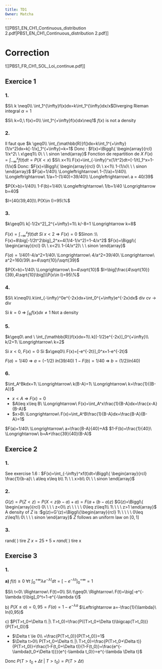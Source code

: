 ```yaml
---
title: TD1
Owner: Matcha
---
```

![[PBS1_EN_CH1_Continuous_distribution 2.pdf|PBS1_EN_CH1_Continuous_distribution 2.pdf]]

  
# Correction
![[PBS1_FR_CH1_SOL_Loi_continue.pdf]]

## Exercice 1
### 1.
  
$Si\ k \neq0\\ \int_1^{\infty}f(x)dx=k\int_1^{\infty}dx/x$Diverging Rieman integral $\alpha=1$
  
$Si\ k=0,\ f(x)=0\\ \int_1^{+\infty}f(x)dx\neq1$
$f(x)$ is not a density
  
### 2.
  
Il faut que $k \geq0\\ \int_{\mathbb{R}}f()dx=k\int_1^{+\infty}(1/x^2)dx=k[-1/x]_1^{+\infty}=k=1$
Donc :
$f(x)=\Biggl\{ \begin{array}{rcl} 1/x^2\ \ x\geq1\\ 0\ \ \ sinon \end{array}$
Fonction de repartition de $X$
$F(x)=\int_{-\infty}^xf(t)dt=P(X<x)$
$Si\ x<1\\ F(x)=\int_{-\infty}^x(1/t^2)dt=[-1/t]_1^x=1-(1/x)$
Donc:
$F(x)=\Biggl\{ \begin{array}{rcl} 0\ \ x<1\\ 1-(1/x)\ \ \ sinon \end{array}$
$F(a)=1/40\\ \Longleftrightarrow\ 1-(1/a)=1/40\\ \Longleftrightarrow\ 1/a=1-(1/40)=39/40\\ \Longleftrightarrow\ a = 40/39$
  
$P(X>b)=1/40\\ 1-F(b)=1/40\ \Longleftrightarrow\ 1/b=1/40 \Longrightarrow b=40$
  
$I=[40/39,40]\\ P(X\in I)=95\%$
  
  
### 3.
  
$k\geq0\\ k[-1/2x^2]_2^{+\infty}=1\\ k/-8=1 \Longrightarrow k=8$
  
$F(x)=\int_{-\infty}^xf(t)dt$
$Si\ x<2\ \Longrightarrow\ F(x)=0$
$Sinon :\\ F(x)=8\big[-1/2t^2\big]_2^x=4(1/4-1/x^2)=1-4/x^2$
$F(x)=\Biggl\{ \begin{array}{rcl} 0\ \ x<2\\ 1-(4/x^2)\ \ \ sinon \end{array}$
  
$F(a)=1/40$1-4/a^2=1/40\ \Longrightarrow\ 4/a^2=39/40\ \Longrightarrow\ a^2=160/39\\ a=4\sqrt{10}/\sqrt{39}$
  
$P(X>b)=1/40\ \Longrightarrow\ b=4\sqrt{10}$
$I=\big[\frac{4\sqrt{10}}{39},4\sqrt{10}\big]\\P(x\in I)=95\%$
  
### 4.
  
$Si\ k\neq0\\ k\int_{-\infty}^0e^{-2x}dx+\int_0^{+\infty}e^{-2x}dx$
div cv → div
  
Si $k=0\ \Longrightarrow\ \int_{\mathbb{R}}f(x)dx\neq1$
Not a density
  
  
### 5.
  
$k\geq0\ and \ \int_{\mathbb{R}}f(x)dx=1\\ k[(-1/2)e^{-2x}]_0^{+\infty}\\ k/2=1\ \Longrightarrow\ k=2$
  
Si $x<0,\ F(x)=0$
Si $x\geq0\\ F(x)=[-e^{-2t}]_0^x=1-e^{-2t}$
  
$F(a)=1/40 \ \Longrightarrow\ a=(-1/2)\ ln(39/40)$
$1-F(b)=1/40\ \Longrightarrow\ b=(1/2)ln(40)$
  
  
### 6.
  
$\int_A^Bkdx=1\ \Longrightarrow\ k(B-A)=1\ \Longrightarrow\ k=\frac{1}{(B-A)}$
  
- $x<A\ \Longrightarrow\ F(x)=0$
- $A\leq x\leq B\ \Longrightarrow\ F(x)=\int_A^x\frac{1}{B-A}dx=\frac{x-A}{B-A}$
- $x>B\ \Longrightarrow\ F(x)=\int_A^B\frac{1}{B-A}dx=\frac{B-A}{B-A}=1$
  
$F(a)=1/40\ \Longrightarrow\ a=\frac{B-A}{40}+A$
$1-F(b)=\frac{1}{40}\ \Longrightarrow\ b=A+\frac{39}{40}(B-A)$
  
  
  
## Exercice 2
  
### 1.
  
See exercise 1.6 :
$F(x)=\int_{-\infty}^xf(t)dt=\Biggl\{ \begin{array}{rcl} \frac{1}{b-a}\ \ a\leq x\leq b\\ 1\ \ \ x>b\\ 0\ \ \ sinon \end{array}$
  
  
### 2.
  
$G(z)=P(Z<z)=P\big(X<z(b-a)+a\big)=F(a+(b-a)z)$
$G(z)=\Biggl\{ \begin{array}{rcl} 0\ \ \ \ z<0\\ z\ \ \ \ \ 0\leq z\leq1\\ 1\ \ \ \ z>1 \end{array}$
A density of $Z$ is :$g(z)=G'(z)=\Biggl\{\begin{array}{rcl} 1\ \ \ \ \ 0\leq z\leq1\\ 0\ \ \ \ sinon \end{array}$
$Z$ follows an uniform law on $[0,1]$
  
### 3.
  
rand( ) tire $Z$
$x=25+5\times rand(\ )$
tire x
  
  
## Exercise 3
  
### 1.
  
**a)**
$f(t)\geq0\ \forall t$
$\int_0^{+\infty}\lambda e^{-\lambda t}dt=\big[-e^{-\lambda t}\big]_0^{+\infty}=1$
  
$Si\ t<0\ \Rightarrow\ F(t)=0\\ Si\ t\geq0\ \Rightarrow\ F(t)=\big[-e^{-\lambda t}\big]_0^t=1-e^{-\lambda t}$
  
b)
$P(X\le a)=0,95=F(a)=1-e^{-\lambda a}$
$\Leftrightarrow a=-\frac{1}{\lambda}\ ln(0,95)$
  
c)
$P(T>t_0+\Delta t\ |\ T>t_0)=\frac{P((T>t_0+\Delta t)\bigcap(T>t_0))}{P(T>t_0)}$
  
- $\Delta t \le 0\\ =\frac{P(T>t_0)}{P(T>t_0)}=1$
- $\Delta t>0\\ P(T>t_0+\Delta t\ |\ T>t_0)=\frac{P(T>t_0+\Delta t)}{P(T>t_0)}=\frac{1-F(t_0+\Delta t)}{1-F(t_0)}=\frac{e^{-\lambda(t_0+\Delta t)}}{e^{-\lambda t_0}}=e^{-\lambda \Delta t}$
  
Donc $P(T>t_0+\Delta t\ |\ T>t_0)=P(T>\Delta t)$